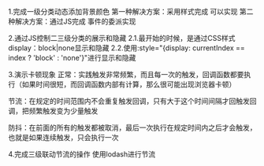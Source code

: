 1.完成一级分类动态添加背景颜色
第一种解决方案：采用样式完成 可以实现
第二种解决方案：通过JS完成 事件的委派实现

2.通过JS控制二三级分类的展示和隐藏
2.1.最开始的时候，是通过CSS样式display：block|none显示和隐藏
2.2.使用:style="{display: currentIndex == index ? 'block' : 'none'}"进行显示和隐藏

3.演示卡顿现象
正常：实践触发非常频繁，而且每一次的触发，回调函数都要执行（如果时间很短，而回调函数内部有计算，那么很可能出现浏览器卡顿）

节流：在规定的时间范围内不会重复触发回调，只有大于这个时间间隔才回触发回调，把频繁触发变为少量触发

防抖：在前面的所有的触发都被取消，最后一次执行在规定时间内之后才会触发，也就是如果连续触发，只会执行一次

4.完成三级联动节流的操作
使用lodash进行节流

